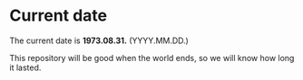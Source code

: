 # Current date

The current date is **1973.08.31.** (YYYY.MM.DD.)

This repository will be good when the world ends, so we will know how long it lasted.